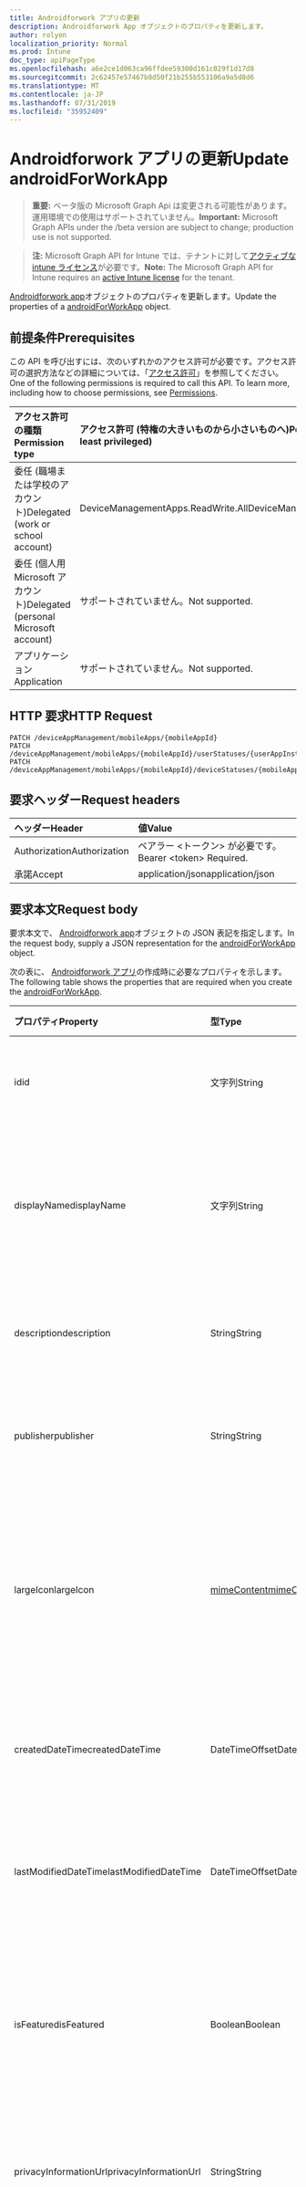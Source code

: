 ```yaml
---
title: Androidforwork アプリの更新
description: Androidforwork App オブジェクトのプロパティを更新します。
author: rolyon
localization_priority: Normal
ms.prod: Intune
doc_type: apiPageType
ms.openlocfilehash: a6e2ce1d063ca96ffdee59300d161c029f1d17d8
ms.sourcegitcommit: 2c62457e57467b8d50f21b255b553106a9a5d8d6
ms.translationtype: MT
ms.contentlocale: ja-JP
ms.lasthandoff: 07/31/2019
ms.locfileid: "35952409"
---
```

# <a name="update-androidforworkapp"></a><span data-ttu-id="276d1-103">Androidforwork アプリの更新</span><span class="sxs-lookup"><span data-stu-id="276d1-103">Update androidForWorkApp</span></span>

> <span data-ttu-id="276d1-104">**重要:** ベータ版の Microsoft Graph Api は変更される可能性があります。運用環境での使用はサポートされていません。</span><span class="sxs-lookup"><span data-stu-id="276d1-104">**Important:** Microsoft Graph APIs under the /beta version are subject to change; production use is not supported.</span></span>

> <span data-ttu-id="276d1-105">**注:** Microsoft Graph API for Intune では、テナントに対して[アクティブな intune ライセンス](https://go.microsoft.com/fwlink/?linkid=839381)が必要です。</span><span class="sxs-lookup"><span data-stu-id="276d1-105">**Note:** The Microsoft Graph API for Intune requires an [active Intune license](https://go.microsoft.com/fwlink/?linkid=839381) for the tenant.</span></span>

<span data-ttu-id="276d1-106">[Androidforwork app](../resources/intune-apps-androidforworkapp.md)オブジェクトのプロパティを更新します。</span><span class="sxs-lookup"><span data-stu-id="276d1-106">Update the properties of a [androidForWorkApp](../resources/intune-apps-androidforworkapp.md) object.</span></span>

## <a name="prerequisites"></a><span data-ttu-id="276d1-107">前提条件</span><span class="sxs-lookup"><span data-stu-id="276d1-107">Prerequisites</span></span>
<span data-ttu-id="276d1-p101">この API を呼び出すには、次のいずれかのアクセス許可が必要です。アクセス許可の選択方法などの詳細については、「[アクセス許可](/graph/permissions-reference)」を参照してください。</span><span class="sxs-lookup"><span data-stu-id="276d1-p101">One of the following permissions is required to call this API. To learn more, including how to choose permissions, see [Permissions](/graph/permissions-reference).</span></span>

|<span data-ttu-id="276d1-110">アクセス許可の種類</span><span class="sxs-lookup"><span data-stu-id="276d1-110">Permission type</span></span>|<span data-ttu-id="276d1-111">アクセス許可 (特権の大きいものから小さいものへ)</span><span class="sxs-lookup"><span data-stu-id="276d1-111">Permissions (from most to least privileged)</span></span>|
|:---|:---|
|<span data-ttu-id="276d1-112">委任 (職場または学校のアカウント)</span><span class="sxs-lookup"><span data-stu-id="276d1-112">Delegated (work or school account)</span></span>|<span data-ttu-id="276d1-113">DeviceManagementApps.ReadWrite.All</span><span class="sxs-lookup"><span data-stu-id="276d1-113">DeviceManagementApps.ReadWrite.All</span></span>|
|<span data-ttu-id="276d1-114">委任 (個人用 Microsoft アカウント)</span><span class="sxs-lookup"><span data-stu-id="276d1-114">Delegated (personal Microsoft account)</span></span>|<span data-ttu-id="276d1-115">サポートされていません。</span><span class="sxs-lookup"><span data-stu-id="276d1-115">Not supported.</span></span>|
|<span data-ttu-id="276d1-116">アプリケーション</span><span class="sxs-lookup"><span data-stu-id="276d1-116">Application</span></span>|<span data-ttu-id="276d1-117">サポートされていません。</span><span class="sxs-lookup"><span data-stu-id="276d1-117">Not supported.</span></span>|

## <a name="http-request"></a><span data-ttu-id="276d1-118">HTTP 要求</span><span class="sxs-lookup"><span data-stu-id="276d1-118">HTTP Request</span></span>
<!-- {
  "blockType": "ignored"
}
-->
``` http
PATCH /deviceAppManagement/mobileApps/{mobileAppId}
PATCH /deviceAppManagement/mobileApps/{mobileAppId}/userStatuses/{userAppInstallStatusId}/app
PATCH /deviceAppManagement/mobileApps/{mobileAppId}/deviceStatuses/{mobileAppInstallStatusId}/app
```

## <a name="request-headers"></a><span data-ttu-id="276d1-119">要求ヘッダー</span><span class="sxs-lookup"><span data-stu-id="276d1-119">Request headers</span></span>
|<span data-ttu-id="276d1-120">ヘッダー</span><span class="sxs-lookup"><span data-stu-id="276d1-120">Header</span></span>|<span data-ttu-id="276d1-121">値</span><span class="sxs-lookup"><span data-stu-id="276d1-121">Value</span></span>|
|:---|:---|
|<span data-ttu-id="276d1-122">Authorization</span><span class="sxs-lookup"><span data-stu-id="276d1-122">Authorization</span></span>|<span data-ttu-id="276d1-123">ベアラー &lt;トークン&gt; が必要です。</span><span class="sxs-lookup"><span data-stu-id="276d1-123">Bearer &lt;token&gt; Required.</span></span>|
|<span data-ttu-id="276d1-124">承諾</span><span class="sxs-lookup"><span data-stu-id="276d1-124">Accept</span></span>|<span data-ttu-id="276d1-125">application/json</span><span class="sxs-lookup"><span data-stu-id="276d1-125">application/json</span></span>|

## <a name="request-body"></a><span data-ttu-id="276d1-126">要求本文</span><span class="sxs-lookup"><span data-stu-id="276d1-126">Request body</span></span>
<span data-ttu-id="276d1-127">要求本文で、 [Androidforwork app](../resources/intune-apps-androidforworkapp.md)オブジェクトの JSON 表記を指定します。</span><span class="sxs-lookup"><span data-stu-id="276d1-127">In the request body, supply a JSON representation for the [androidForWorkApp](../resources/intune-apps-androidforworkapp.md) object.</span></span>

<span data-ttu-id="276d1-128">次の表に、 [Androidforwork アプリ](../resources/intune-apps-androidforworkapp.md)の作成時に必要なプロパティを示します。</span><span class="sxs-lookup"><span data-stu-id="276d1-128">The following table shows the properties that are required when you create the [androidForWorkApp](../resources/intune-apps-androidforworkapp.md).</span></span>

|<span data-ttu-id="276d1-129">プロパティ</span><span class="sxs-lookup"><span data-stu-id="276d1-129">Property</span></span>|<span data-ttu-id="276d1-130">型</span><span class="sxs-lookup"><span data-stu-id="276d1-130">Type</span></span>|<span data-ttu-id="276d1-131">説明</span><span class="sxs-lookup"><span data-stu-id="276d1-131">Description</span></span>|
|:---|:---|:---|
|<span data-ttu-id="276d1-132">id</span><span class="sxs-lookup"><span data-stu-id="276d1-132">id</span></span>|<span data-ttu-id="276d1-133">文字列</span><span class="sxs-lookup"><span data-stu-id="276d1-133">String</span></span>|<span data-ttu-id="276d1-134">エンティティのキー。</span><span class="sxs-lookup"><span data-stu-id="276d1-134">Key of the entity.</span></span> <span data-ttu-id="276d1-135">[mobileApp](../resources/intune-apps-mobileapp.md) から継承します</span><span class="sxs-lookup"><span data-stu-id="276d1-135">Inherited from [mobileApp](../resources/intune-apps-mobileapp.md)</span></span>|
|<span data-ttu-id="276d1-136">displayName</span><span class="sxs-lookup"><span data-stu-id="276d1-136">displayName</span></span>|<span data-ttu-id="276d1-137">文字列</span><span class="sxs-lookup"><span data-stu-id="276d1-137">String</span></span>|<span data-ttu-id="276d1-138">管理者が提供またはインポートしたアプリのタイトル。</span><span class="sxs-lookup"><span data-stu-id="276d1-138">The admin provided or imported title of the app.</span></span> <span data-ttu-id="276d1-139">[mobileApp](../resources/intune-apps-mobileapp.md) から継承します</span><span class="sxs-lookup"><span data-stu-id="276d1-139">Inherited from [mobileApp](../resources/intune-apps-mobileapp.md)</span></span>|
|<span data-ttu-id="276d1-140">description</span><span class="sxs-lookup"><span data-stu-id="276d1-140">description</span></span>|<span data-ttu-id="276d1-141">String</span><span class="sxs-lookup"><span data-stu-id="276d1-141">String</span></span>|<span data-ttu-id="276d1-142">アプリの説明。</span><span class="sxs-lookup"><span data-stu-id="276d1-142">The description of the app.</span></span> <span data-ttu-id="276d1-143">[mobileApp](../resources/intune-apps-mobileapp.md) から継承します</span><span class="sxs-lookup"><span data-stu-id="276d1-143">Inherited from [mobileApp](../resources/intune-apps-mobileapp.md)</span></span>|
|<span data-ttu-id="276d1-144">publisher</span><span class="sxs-lookup"><span data-stu-id="276d1-144">publisher</span></span>|<span data-ttu-id="276d1-145">String</span><span class="sxs-lookup"><span data-stu-id="276d1-145">String</span></span>|<span data-ttu-id="276d1-146">アプリの発行元。</span><span class="sxs-lookup"><span data-stu-id="276d1-146">The publisher of the app.</span></span> <span data-ttu-id="276d1-147">[mobileApp](../resources/intune-apps-mobileapp.md) から継承します</span><span class="sxs-lookup"><span data-stu-id="276d1-147">Inherited from [mobileApp](../resources/intune-apps-mobileapp.md)</span></span>|
|<span data-ttu-id="276d1-148">largeIcon</span><span class="sxs-lookup"><span data-stu-id="276d1-148">largeIcon</span></span>|[<span data-ttu-id="276d1-149">mimeContent</span><span class="sxs-lookup"><span data-stu-id="276d1-149">mimeContent</span></span>](../resources/intune-shared-mimecontent.md)|<span data-ttu-id="276d1-150">アプリの詳細に表示され、アイコンのアップロードに使用される大きいアイコン。</span><span class="sxs-lookup"><span data-stu-id="276d1-150">The large icon, to be displayed in the app details and used for upload of the icon.</span></span> <span data-ttu-id="276d1-151">[mobileApp](../resources/intune-apps-mobileapp.md) から継承します</span><span class="sxs-lookup"><span data-stu-id="276d1-151">Inherited from [mobileApp](../resources/intune-apps-mobileapp.md)</span></span>|
|<span data-ttu-id="276d1-152">createdDateTime</span><span class="sxs-lookup"><span data-stu-id="276d1-152">createdDateTime</span></span>|<span data-ttu-id="276d1-153">DateTimeOffset</span><span class="sxs-lookup"><span data-stu-id="276d1-153">DateTimeOffset</span></span>|<span data-ttu-id="276d1-154">アプリが作成された日時。</span><span class="sxs-lookup"><span data-stu-id="276d1-154">The date and time the app was created.</span></span> <span data-ttu-id="276d1-155">[mobileApp](../resources/intune-apps-mobileapp.md) から継承します</span><span class="sxs-lookup"><span data-stu-id="276d1-155">Inherited from [mobileApp](../resources/intune-apps-mobileapp.md)</span></span>|
|<span data-ttu-id="276d1-156">lastModifiedDateTime</span><span class="sxs-lookup"><span data-stu-id="276d1-156">lastModifiedDateTime</span></span>|<span data-ttu-id="276d1-157">DateTimeOffset</span><span class="sxs-lookup"><span data-stu-id="276d1-157">DateTimeOffset</span></span>|<span data-ttu-id="276d1-158">アプリが最後に変更された日時。</span><span class="sxs-lookup"><span data-stu-id="276d1-158">The date and time the app was last modified.</span></span> <span data-ttu-id="276d1-159">[mobileApp](../resources/intune-apps-mobileapp.md) から継承します</span><span class="sxs-lookup"><span data-stu-id="276d1-159">Inherited from [mobileApp](../resources/intune-apps-mobileapp.md)</span></span>|
|<span data-ttu-id="276d1-160">isFeatured</span><span class="sxs-lookup"><span data-stu-id="276d1-160">isFeatured</span></span>|<span data-ttu-id="276d1-161">Boolean</span><span class="sxs-lookup"><span data-stu-id="276d1-161">Boolean</span></span>|<span data-ttu-id="276d1-162">アプリが管理者のおすすめとしてマークされたかどうかを示す値。[mobileApp](../resources/intune-apps-mobileapp.md) から継承します</span><span class="sxs-lookup"><span data-stu-id="276d1-162">The value indicating whether the app is marked as featured by the admin. Inherited from [mobileApp](../resources/intune-apps-mobileapp.md)</span></span>|
|<span data-ttu-id="276d1-163">privacyInformationUrl</span><span class="sxs-lookup"><span data-stu-id="276d1-163">privacyInformationUrl</span></span>|<span data-ttu-id="276d1-164">String</span><span class="sxs-lookup"><span data-stu-id="276d1-164">String</span></span>|<span data-ttu-id="276d1-165">プライバシーに関する声明の URL。</span><span class="sxs-lookup"><span data-stu-id="276d1-165">The privacy statement Url.</span></span> <span data-ttu-id="276d1-166">[mobileApp](../resources/intune-apps-mobileapp.md) から継承します</span><span class="sxs-lookup"><span data-stu-id="276d1-166">Inherited from [mobileApp](../resources/intune-apps-mobileapp.md)</span></span>|
|<span data-ttu-id="276d1-167">informationUrl</span><span class="sxs-lookup"><span data-stu-id="276d1-167">informationUrl</span></span>|<span data-ttu-id="276d1-168">String</span><span class="sxs-lookup"><span data-stu-id="276d1-168">String</span></span>|<span data-ttu-id="276d1-169">詳細情報の URL。</span><span class="sxs-lookup"><span data-stu-id="276d1-169">The more information Url.</span></span> <span data-ttu-id="276d1-170">[mobileApp](../resources/intune-apps-mobileapp.md) から継承します</span><span class="sxs-lookup"><span data-stu-id="276d1-170">Inherited from [mobileApp](../resources/intune-apps-mobileapp.md)</span></span>|
|<span data-ttu-id="276d1-171">owner</span><span class="sxs-lookup"><span data-stu-id="276d1-171">owner</span></span>|<span data-ttu-id="276d1-172">String</span><span class="sxs-lookup"><span data-stu-id="276d1-172">String</span></span>|<span data-ttu-id="276d1-173">アプリの所有者。</span><span class="sxs-lookup"><span data-stu-id="276d1-173">The owner of the app.</span></span> <span data-ttu-id="276d1-174">[mobileApp](../resources/intune-apps-mobileapp.md) から継承します</span><span class="sxs-lookup"><span data-stu-id="276d1-174">Inherited from [mobileApp](../resources/intune-apps-mobileapp.md)</span></span>|
|<span data-ttu-id="276d1-175">developer</span><span class="sxs-lookup"><span data-stu-id="276d1-175">developer</span></span>|<span data-ttu-id="276d1-176">String</span><span class="sxs-lookup"><span data-stu-id="276d1-176">String</span></span>|<span data-ttu-id="276d1-177">アプリの開発者。</span><span class="sxs-lookup"><span data-stu-id="276d1-177">The developer of the app.</span></span> <span data-ttu-id="276d1-178">[mobileApp](../resources/intune-apps-mobileapp.md) から継承します</span><span class="sxs-lookup"><span data-stu-id="276d1-178">Inherited from [mobileApp](../resources/intune-apps-mobileapp.md)</span></span>|
|<span data-ttu-id="276d1-179">notes</span><span class="sxs-lookup"><span data-stu-id="276d1-179">notes</span></span>|<span data-ttu-id="276d1-180">String</span><span class="sxs-lookup"><span data-stu-id="276d1-180">String</span></span>|<span data-ttu-id="276d1-181">アプリ用のメモ。</span><span class="sxs-lookup"><span data-stu-id="276d1-181">Notes for the app.</span></span> <span data-ttu-id="276d1-182">[mobileApp](../resources/intune-apps-mobileapp.md) から継承します</span><span class="sxs-lookup"><span data-stu-id="276d1-182">Inherited from [mobileApp](../resources/intune-apps-mobileapp.md)</span></span>|
|<span data-ttu-id="276d1-183">uploadState</span><span class="sxs-lookup"><span data-stu-id="276d1-183">uploadState</span></span>|<span data-ttu-id="276d1-184">Int32</span><span class="sxs-lookup"><span data-stu-id="276d1-184">Int32</span></span>|<span data-ttu-id="276d1-185">アップロード状態。</span><span class="sxs-lookup"><span data-stu-id="276d1-185">The upload state.</span></span> <span data-ttu-id="276d1-186">[mobileApp](../resources/intune-apps-mobileapp.md) から継承します</span><span class="sxs-lookup"><span data-stu-id="276d1-186">Inherited from [mobileApp](../resources/intune-apps-mobileapp.md)</span></span>|
|<span data-ttu-id="276d1-187">publishingState</span><span class="sxs-lookup"><span data-stu-id="276d1-187">publishingState</span></span>|[<span data-ttu-id="276d1-188">mobileAppPublishingState</span><span class="sxs-lookup"><span data-stu-id="276d1-188">mobileAppPublishingState</span></span>](../resources/intune-apps-mobileapppublishingstate.md)|<span data-ttu-id="276d1-189">アプリの発行の状態。</span><span class="sxs-lookup"><span data-stu-id="276d1-189">The publishing state for the app.</span></span> <span data-ttu-id="276d1-190">アプリが発行されていない限り、アプリを割り当てることができません。</span><span class="sxs-lookup"><span data-stu-id="276d1-190">The app cannot be assigned unless the app is published.</span></span> <span data-ttu-id="276d1-191">[MobileApp](../resources/intune-apps-mobileapp.md)から継承されます。</span><span class="sxs-lookup"><span data-stu-id="276d1-191">Inherited from [mobileApp](../resources/intune-apps-mobileapp.md).</span></span> <span data-ttu-id="276d1-192">可能な値は、`notPublished`、`processing`、`published` です。</span><span class="sxs-lookup"><span data-stu-id="276d1-192">Possible values are: `notPublished`, `processing`, `published`.</span></span>|
|<span data-ttu-id="276d1-193">isAssigned</span><span class="sxs-lookup"><span data-stu-id="276d1-193">isAssigned</span></span>|<span data-ttu-id="276d1-194">Boolean</span><span class="sxs-lookup"><span data-stu-id="276d1-194">Boolean</span></span>|<span data-ttu-id="276d1-195">アプリが少なくとも1つのグループに割り当てられているかどうかを示す値。</span><span class="sxs-lookup"><span data-stu-id="276d1-195">The value indicating whether the app is assigned to at least one group.</span></span> <span data-ttu-id="276d1-196">[mobileApp](../resources/intune-apps-mobileapp.md) から継承します</span><span class="sxs-lookup"><span data-stu-id="276d1-196">Inherited from [mobileApp](../resources/intune-apps-mobileapp.md)</span></span>|
|<span data-ttu-id="276d1-197">roleScopeTagIds</span><span class="sxs-lookup"><span data-stu-id="276d1-197">roleScopeTagIds</span></span>|<span data-ttu-id="276d1-198">文字列コレクション</span><span class="sxs-lookup"><span data-stu-id="276d1-198">String collection</span></span>|<span data-ttu-id="276d1-199">このモバイルアプリの範囲タグ id のリスト。</span><span class="sxs-lookup"><span data-stu-id="276d1-199">List of scope tag ids for this mobile app.</span></span> <span data-ttu-id="276d1-200">[mobileApp](../resources/intune-apps-mobileapp.md) から継承します</span><span class="sxs-lookup"><span data-stu-id="276d1-200">Inherited from [mobileApp](../resources/intune-apps-mobileapp.md)</span></span>|
|<span data-ttu-id="276d1-201">dependentAppCount</span><span class="sxs-lookup"><span data-stu-id="276d1-201">dependentAppCount</span></span>|<span data-ttu-id="276d1-202">Int32</span><span class="sxs-lookup"><span data-stu-id="276d1-202">Int32</span></span>|<span data-ttu-id="276d1-203">子アプリが持つ依存関係の合計数。</span><span class="sxs-lookup"><span data-stu-id="276d1-203">The total number of dependencies the child app has.</span></span> <span data-ttu-id="276d1-204">[mobileApp](../resources/intune-apps-mobileapp.md) から継承します</span><span class="sxs-lookup"><span data-stu-id="276d1-204">Inherited from [mobileApp](../resources/intune-apps-mobileapp.md)</span></span>|
|<span data-ttu-id="276d1-205">packageId</span><span class="sxs-lookup"><span data-stu-id="276d1-205">packageId</span></span>|<span data-ttu-id="276d1-206">文字列型 (String)</span><span class="sxs-lookup"><span data-stu-id="276d1-206">String</span></span>|<span data-ttu-id="276d1-207">パッケージの識別子。</span><span class="sxs-lookup"><span data-stu-id="276d1-207">The package identifier.</span></span>|
|<span data-ttu-id="276d1-208">appIdentifier</span><span class="sxs-lookup"><span data-stu-id="276d1-208">appIdentifier</span></span>|<span data-ttu-id="276d1-209">String</span><span class="sxs-lookup"><span data-stu-id="276d1-209">String</span></span>|<span data-ttu-id="276d1-210">ID 名。</span><span class="sxs-lookup"><span data-stu-id="276d1-210">The Identity Name.</span></span>|
|<span data-ttu-id="276d1-211">usedLicenseCount</span><span class="sxs-lookup"><span data-stu-id="276d1-211">usedLicenseCount</span></span>|<span data-ttu-id="276d1-212">Int32</span><span class="sxs-lookup"><span data-stu-id="276d1-212">Int32</span></span>|<span data-ttu-id="276d1-213">使用中の VPP ライセンスの数。</span><span class="sxs-lookup"><span data-stu-id="276d1-213">The number of VPP licenses in use.</span></span>|
|<span data-ttu-id="276d1-214">totalLicenseCount</span><span class="sxs-lookup"><span data-stu-id="276d1-214">totalLicenseCount</span></span>|<span data-ttu-id="276d1-215">Int32</span><span class="sxs-lookup"><span data-stu-id="276d1-215">Int32</span></span>|<span data-ttu-id="276d1-216">VPP ライセンスの総数。</span><span class="sxs-lookup"><span data-stu-id="276d1-216">The total number of VPP licenses.</span></span>|
|<span data-ttu-id="276d1-217">appStoreUrl</span><span class="sxs-lookup"><span data-stu-id="276d1-217">appStoreUrl</span></span>|<span data-ttu-id="276d1-218">String</span><span class="sxs-lookup"><span data-stu-id="276d1-218">String</span></span>|<span data-ttu-id="276d1-219">ワークストアアプリの URL を再生します。</span><span class="sxs-lookup"><span data-stu-id="276d1-219">The Play for Work Store app URL.</span></span>|



## <a name="response"></a><span data-ttu-id="276d1-220">応答</span><span class="sxs-lookup"><span data-stu-id="276d1-220">Response</span></span>
<span data-ttu-id="276d1-221">成功した場合、このメソッド`200 OK`は応答コードと、応答本文で更新された[Androidforwork app](../resources/intune-apps-androidforworkapp.md)オブジェクトを返します。</span><span class="sxs-lookup"><span data-stu-id="276d1-221">If successful, this method returns a `200 OK` response code and an updated [androidForWorkApp](../resources/intune-apps-androidforworkapp.md) object in the response body.</span></span>

## <a name="example"></a><span data-ttu-id="276d1-222">例</span><span class="sxs-lookup"><span data-stu-id="276d1-222">Example</span></span>

### <a name="request"></a><span data-ttu-id="276d1-223">要求</span><span class="sxs-lookup"><span data-stu-id="276d1-223">Request</span></span>
<span data-ttu-id="276d1-224">以下は、要求の例です。</span><span class="sxs-lookup"><span data-stu-id="276d1-224">Here is an example of the request.</span></span>
``` http
PATCH https://graph.microsoft.com/beta/deviceAppManagement/mobileApps/{mobileAppId}
Content-type: application/json
Content-length: 903

{
  "@odata.type": "#microsoft.graph.androidForWorkApp",
  "displayName": "Display Name value",
  "description": "Description value",
  "publisher": "Publisher value",
  "largeIcon": {
    "@odata.type": "microsoft.graph.mimeContent",
    "type": "Type value",
    "value": "dmFsdWU="
  },
  "isFeatured": true,
  "privacyInformationUrl": "https://example.com/privacyInformationUrl/",
  "informationUrl": "https://example.com/informationUrl/",
  "owner": "Owner value",
  "developer": "Developer value",
  "notes": "Notes value",
  "uploadState": 11,
  "publishingState": "processing",
  "isAssigned": true,
  "roleScopeTagIds": [
    "Role Scope Tag Ids value"
  ],
  "dependentAppCount": 1,
  "packageId": "Package Id value",
  "appIdentifier": "App Identifier value",
  "usedLicenseCount": 0,
  "totalLicenseCount": 1,
  "appStoreUrl": "https://example.com/appStoreUrl/"
}
```

### <a name="response"></a><span data-ttu-id="276d1-225">応答</span><span class="sxs-lookup"><span data-stu-id="276d1-225">Response</span></span>
<span data-ttu-id="276d1-p119">以下は、応答の例です。注:簡潔にするために、ここに示す応答オブジェクトは切り詰められている場合があります。すべてのプロパティは実際の呼び出しから返されます。</span><span class="sxs-lookup"><span data-stu-id="276d1-p119">Here is an example of the response. Note: The response object shown here may be truncated for brevity. All of the properties will be returned from an actual call.</span></span>
``` http
HTTP/1.1 200 OK
Content-Type: application/json
Content-Length: 1075

{
  "@odata.type": "#microsoft.graph.androidForWorkApp",
  "id": "c5010785-0785-c501-8507-01c5850701c5",
  "displayName": "Display Name value",
  "description": "Description value",
  "publisher": "Publisher value",
  "largeIcon": {
    "@odata.type": "microsoft.graph.mimeContent",
    "type": "Type value",
    "value": "dmFsdWU="
  },
  "createdDateTime": "2017-01-01T00:02:43.5775965-08:00",
  "lastModifiedDateTime": "2017-01-01T00:00:35.1329464-08:00",
  "isFeatured": true,
  "privacyInformationUrl": "https://example.com/privacyInformationUrl/",
  "informationUrl": "https://example.com/informationUrl/",
  "owner": "Owner value",
  "developer": "Developer value",
  "notes": "Notes value",
  "uploadState": 11,
  "publishingState": "processing",
  "isAssigned": true,
  "roleScopeTagIds": [
    "Role Scope Tag Ids value"
  ],
  "dependentAppCount": 1,
  "packageId": "Package Id value",
  "appIdentifier": "App Identifier value",
  "usedLicenseCount": 0,
  "totalLicenseCount": 1,
  "appStoreUrl": "https://example.com/appStoreUrl/"
}
```





